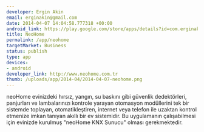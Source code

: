 ```yaml
--- 
developer: Ergin Akin
email: erginakin@gmail.com
date: 2014-04-07 14:04:58.777318 +00:00
android_link: https://play.google.com/store/apps/details?id=com.erginakin.neohome&hl=tr
title: NeoHome
permalink: /app/neohome
targetMarket: Business
status: publish
type: app
devices: 
- android
developer_link: http://www.neohome.com.tr
thumb: /uploads/app/2014-04/2014-04-07-neohome.png
---
```


neoHome evinizdeki hırsız, yangın, su baskını gibi güvenlik dedektörleri, panjurları ve lambalarınızı kontrole yarayan otomasyon modüllerini tek bir sistemde toplayan, otomatikleştiren, internet veya telefon ile uzaktan kontrol etmenize imkan tanıyan akıllı bir ev sistemidir.
Bu uygulamanın çalışabilmesi için evinizde kurulmuş "neoHome KNX Sunucu" olması gerekmektedir.
